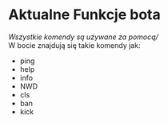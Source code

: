 # Aktualne Funkcje bota
<i>Wszystkie komendy są używane za pomocą/</i> <br>
W bocie znajdują się takie komendy jak:
- ping 
- help 
- info 
- NWD
- cls 
- ban
- kick